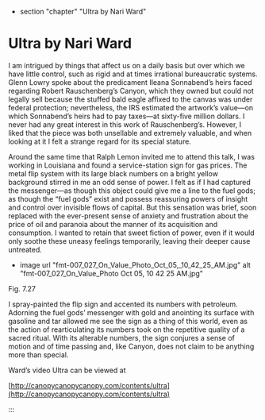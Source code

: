 

+ section "chapter" "Ultra by Nari Ward"

# Ultra by Nari Ward

I am intrigued by things that affect us on a daily basis but over which we have little control, such as rigid and at times irrational bureaucratic systems. Glenn Lowry spoke about the predicament Ileana Sonnabend’s heirs faced regarding Robert Rauschenberg’s Canyon, which they owned but could not legally sell because the stuffed bald eagle affixed to the canvas was under federal protection; nevertheless, the IRS estimated the artwork’s value—on which Sonnabend’s heirs had to pay taxes—at sixty-five million dollars. I never had any great interest in this work of Rauschenberg’s. However, I liked that the piece was both unsellable and extremely valuable, and when looking at it I felt a strange regard for its special stature.

Around the same time that Ralph Lemon invited me to attend this talk, I was working in Louisiana and found a service-station sign for gas prices. The metal flip system with its large black numbers on a bright yellow background stirred in me an odd sense of power. I felt as if I had captured the messenger—as though this object could give me a line to the fuel gods; as though the “fuel gods” exist and possess reassuring powers of insight and control over invisible flows of capital. But this sensation was brief, soon replaced with the ever-present sense of anxiety and frustration about the price of oil and paranoia about the manner of its acquisition and consumption. I wanted to retain that sweet fiction of power, even if it would only soothe these uneasy feelings temporarily, leaving their deeper cause untreated.

+ image url "fmt-007_027_On_Value_Photo_Oct_05,_10_42_25_AM.jpg" alt "fmt-007_027_On_Value_Photo Oct 05, 10 42 25 AM.jpg"

Fig. 7.27

I spray-painted the flip sign and accented its numbers with petroleum. Adorning the fuel gods’ messenger with gold and anointing its surface with gasoline and tar allowed me see the sign as a thing of this world, even as the action of rearticulating its numbers took on the repetitive quality of a sacred ritual. With its alterable numbers, the sign conjures a sense of motion and of time passing and, like Canyon, does not claim to be anything more than special.

Ward’s video Ultra can be viewed at

[http://canopycanopycanopy.com/contents/ultra](http://canopycanopycanopy.com/contents/ultra)

:::
